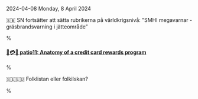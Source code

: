 2024-04-08 Monday,  8 April 2024

&#x1F1F8;&#x1F1EA; SN fortsätter att sätta rubrikerna på världkrigsnivå: ”SMHI megavarnar - gräsbrandsvarning i jätteområde” 

%

#### [🔗💳💸 patio11: Anatomy of a credit card rewards program](https://www.bitsaboutmoney.com/archive/anatomy-of-credit-card-rewards-programs/)

%

&#x1F1F8;&#x1F1EA;🇪🇺  Folklistan eller folkilskan?

%

